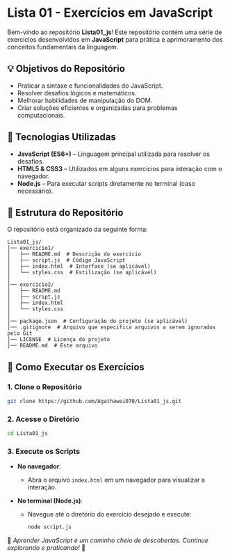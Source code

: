 # Lista 01 - Exercícios em JavaScript

Bem-vindo ao repositório **Lista01_js**! Este repositório contém uma série de exercícios desenvolvidos em **JavaScript** para prática e aprimoramento dos conceitos fundamentais da linguagem.

## 💡 Objetivos do Repositório

- Praticar a sintaxe e funcionalidades do JavaScript.
- Resolver desafios lógicos e matemáticos.
- Melhorar habilidades de manipulação do DOM.
- Criar soluções eficientes e organizadas para problemas computacionais.

## 🔄 Tecnologias Utilizadas

- **JavaScript (ES6+)** – Linguagem principal utilizada para resolver os desafios.
- **HTML5 & CSS3** – Utilizados em alguns exercícios para interação com o navegador.
- **Node.js** – Para executar scripts diretamente no terminal (caso necessário).

## 📂 Estrutura do Repositório

O repositório está organizado da seguinte forma:

```
Lista01_js/
│── exercicio1/
│   ├── README.md  # Descrição do exercício
│   ├── script.js  # Código JavaScript
│   ├── index.html  # Interface (se aplicável)
│   └── styles.css  # Estilização (se aplicável)
│
│── exercicio2/
│   ├── README.md
│   ├── script.js
│   ├── index.html
│   └── styles.css
│
│── package.json  # Configuração do projeto (se aplicável)
│── .gitignore  # Arquivo que especifica arquivos a serem ignorados pelo Git
│── LICENSE  # Licença do projeto
│── README.md  # Este arquivo
```

## 🚀 Como Executar os Exercícios

### 1. Clone o Repositório

```bash
git clone https://github.com/Agathawei070/Lista01_js.git
```

### 2. Acesse o Diretório

```bash
cd Lista01_js
```

### 3. Execute os Scripts

- **No navegador**:
  - Abra o arquivo `index.html` em um navegador para visualizar a interação.

- **No terminal (Node.js)**:
  - Navegue até o diretório do exercício desejado e execute:
    ```bash
    node script.js
    ```

💚 *Aprender JavaScript é um caminho cheio de descobertas. Continue explorando e praticando!* 💚

